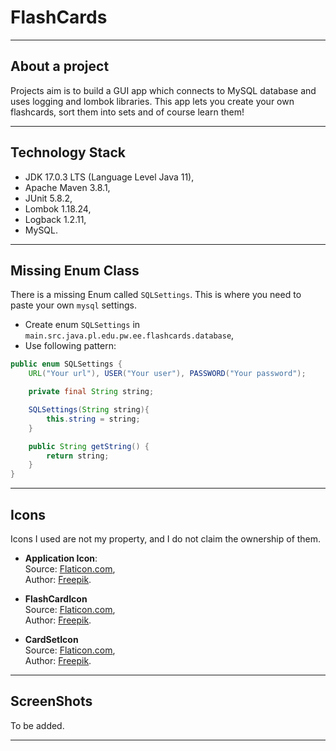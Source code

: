# FlashCards

***

## About a project

Projects aim is to build a GUI app which connects to MySQL database and uses logging and lombok libraries.
This app lets you create your own flashcards, sort them into sets and of course learn them!

***

## Technology Stack

* JDK 17.0.3 LTS (Language Level Java 11),
* Apache Maven 3.8.1,
* JUnit 5.8.2,
* Lombok 1.18.24,
* Logback 1.2.11,
* MySQL.

***

## Missing Enum Class

There is a missing Enum called `SQLSettings`. This is where you need to paste your own `mysql` settings.

* Create enum `SQLSettings` in `main.src.java.pl.edu.pw.ee.flashcards.database`,
* Use following pattern:

```java
public enum SQLSettings {
    URL("Your url"), USER("Your user"), PASSWORD("Your password");

    private final String string;

    SQLSettings(String string){
        this.string = string;
    }

    public String getString() {
        return string;
    }
}
```
***

## Icons

Icons I used are not my property, and I do not claim the ownership of them.

* **Application Icon**: \
Source: [Flaticon.com](https://www.flaticon.com/free-icons/flash-cards), \
Author: [Freepik](https://www.flaticon.com/authors/freepik).

* **FlashCardIcon** \
Source: [Flaticon.com](https://www.flaticon.com/free-icon/card-games_3813722), \
Author: [Freepik](https://www.flaticon.com/authors/freepik).

* **CardSetIcon** \
Source: [Flaticon.com](https://www.flaticon.com/free-icon/paper_2541988), \
Author: [Freepik](https://www.flaticon.com/authors/freepik).
  
***
## ScreenShots

To be added.

***